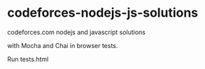# codeforces-nodejs-js-solutions

codeforces.com nodejs and javascript solutions

with Mocha and Chai in browser tests.

Run tests.html
